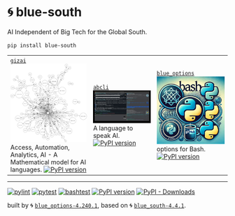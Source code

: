 # 🌀 blue-south

AI Independent of Big Tech for the Global South.

```bash
pip install blue-south
```

|   |   |   |
| --- | --- | --- |
| [`gizai`](https://github.com/kamangir/gizai) [![image](https://github.com/kamangir/giza/raw/main/assets/giza.png)](https://github.com/kamangir/gizai) Access, Automation, Analytics, AI - A Mathematical model for AI languages.  [![PyPI version](https://img.shields.io/pypi/v/gizai.svg)](https://pypi.org/project/gizai/) | [`abcli`](https://github.com/kamangir/abcli) [![image](https://github.com/kamangir/assets/blob/main/awesome-bash-cli/marquee-2024-10-26.jpg?raw=true)](https://github.com/kamangir/abcli) A language to speak AI.  [![PyPI version](https://img.shields.io/pypi/v/abcli.svg)](https://pypi.org/project/abcli/) | [`blue_options`](https://github.com/kamangir/blue_options) [![image](https://github.com/kamangir/assets/raw/main/blue-plugin/marquee.png?raw=true)](https://github.com/kamangir/blue_options) options for Bash.  [![PyPI version](https://img.shields.io/pypi/v/blue_options.svg)](https://pypi.org/project/blue_options/) |

---


[![pylint](https://github.com/kamangir/blue-south/actions/workflows/pylint.yml/badge.svg)](https://github.com/kamangir/blue-south/actions/workflows/pylint.yml) [![pytest](https://github.com/kamangir/blue-south/actions/workflows/pytest.yml/badge.svg)](https://github.com/kamangir/blue-south/actions/workflows/pytest.yml) [![bashtest](https://github.com/kamangir/blue-south/actions/workflows/bashtest.yml/badge.svg)](https://github.com/kamangir/blue-south/actions/workflows/bashtest.yml) [![PyPI version](https://img.shields.io/pypi/v/blue-south.svg)](https://pypi.org/project/blue-south/) [![PyPI - Downloads](https://img.shields.io/pypi/dd/blue-south)](https://pypistats.org/packages/blue-south)

built by 🌀 [`blue_options-4.240.1`](https://github.com/kamangir/awesome-bash-cli), based on 🌀 [`blue_south-4.4.1`](https://github.com/kamangir/blue-south).
